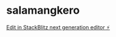 # salamangkero

[Edit in StackBlitz next generation editor ⚡️](https://stackblitz.com/~/github.com/aiconnectaitekph/salamangkero)